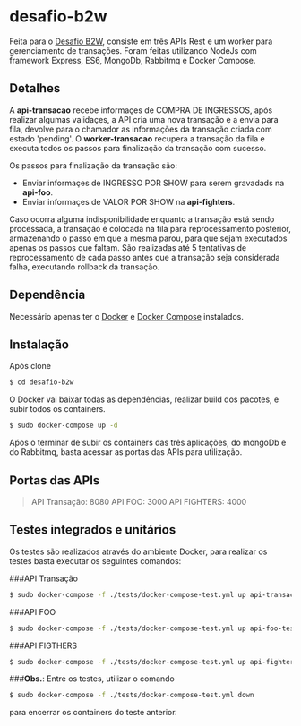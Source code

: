 # desafio-b2w
Feita para o [Desafio B2W](https://github.com/admatic-tool/vaga-b2wads-senior), consiste em três APIs Rest e um worker para gerenciamento de transações. Foram feitas utilizando NodeJs com framework Express, ES6, MongoDb, Rabbitmq e Docker Compose.

## Detalhes
A **api-transacao** recebe informaçes de COMPRA DE INGRESSOS, após realizar algumas validaçes, a API cria uma nova transação e a envia para fila, devolve para o chamador as informações da transação criada com estado 'pending'. 
O **worker-transacao** recupera a transação da fila e executa todos os passos para finalização da transação com sucesso.

Os passos para finalização da transação são:
- Enviar informaçes de INGRESSO POR SHOW para serem gravadads na **api-foo**.
- Enviar informaçes de VALOR POR SHOW na **api-fighters**.

Caso ocorra alguma indisponibilidade enquanto a transação está sendo processada, a transação é colocada na fila para reprocessamento posterior, armazenando o passo em que a mesma parou, para que sejam executados apenas os passos que faltam.
São realizadas até 5 tentativas de reprocessamento de cada passo antes que a transação seja considerada falha, executando rollback da transação. 

## Dependência
Necessário apenas ter o [Docker](https://docs.docker.com/install/) e [Docker Compose](https://docs.docker.com/compose/install/) instalados.

## Instalação
Após clone
```sh
$ cd desafio-b2w
```
O Docker vai baixar todas as dependências, realizar build dos pacotes, e subir todos os containers.
```sh
$ sudo docker-compose up -d
```
Aṕos o terminar de subir os containers das três aplicações, do mongoDb e do Rabbitmq, basta acessar as portas das APIs para utilização.

## Portas das APIs
> API Transação: 8080
> API FOO: 3000
> API FIGHTERS: 4000

## Testes integrados e unitários
Os testes são realizados através do ambiente Docker, para realizar os testes basta executar os seguintes comandos:

###API Transação
```sh
$ sudo docker-compose -f ./tests/docker-compose-test.yml up api-transacao-test
```

###API FOO
```sh
$ sudo docker-compose -f ./tests/docker-compose-test.yml up api-foo-test
```

###API FIGTHERS
```sh
$ sudo docker-compose -f ./tests/docker-compose-test.yml up api-fighters-test
```

###**Obs.**: Entre os testes, utilizar o comando
```sh
$ sudo docker-compose -f ./tests/docker-compose-test.yml down
```
para encerrar os containers do teste anterior.

